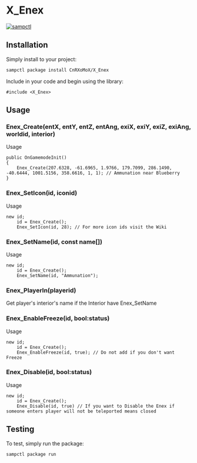 # X_Enex

[![sampctl](https://img.shields.io/badge/sampctl-X_Enex-2f2f2f.svg?style=for-the-badge)](https://github.com/CnRXoMoX/X_Enex)

<!--
Short description of your library, why it's useful, some examples, pictures or
videos. Link to your forum release thread too.

Remember: You can use "forumfmt" to convert this readme to forum BBCode!

What the sections below should be used for:

`## Installation`: Leave this section un-edited unless you have some specific
additional installation procedure.

`## Testing`: Whether your library is tested with a simple `main()` and `print`,
unit-tested, or demonstrated via prompting the player to connect, you should
include some basic information for users to try out your code in some way.

And finally, maintaining your version number`:

* Follow [Semantic Versioning](https://semver.org/)
* When you release a new version, update `VERSION` and `git tag` it
* Versioning is important for sampctl to use the version control features

Happy Pawning!
-->

## Installation

Simply install to your project:

```bash
sampctl package install CnRXoMoX/X_Enex
```

Include in your code and begin using the library:

```pawn
#include <X_Enex>
```

## Usage

<!--
Write your code documentation or examples here. If your library is documented in
the source code, direct users there. If not, list your API and describe it well
in this section. If your library is passive and has no API, simply omit this
section.
-->
### Enex_Create(entX, entY, entZ, entAng, exiX, exiY, exiZ, exiAng, worldid, interior)

Usage
```pawn
public OnGamemodeInit()
{
    Enex_Create(207.6328, -61.6965, 1.9766, 179.7099, 286.1490, -40.6444, 1001.5156, 358.6616, 1, 1); // Ammunation near Blueberry
}
```

### Enex_SetIcon(id, iconid)

Usage
```pawn
new id;
    id = Enex_Create();
    Enex_SetIcon(id, 28); // For more icon ids visit the Wiki
```

### Enex_SetName(id, const name[])

Usage
```pawn
new id;
    id = Enex_Create();
    Enex_SetName(id, "Ammunation");
```

### Enex_PlayerIn(playerid)

Get player's interior's name if the Interior have Enex_SetName

### Enex_EnableFreeze(id, bool:status)

Usage
```pawn
new id;
    id = Enex_Create();
    Enex_EnableFreeze(id, true); // Do not add if you don't want Freeze
```

### Enex_Disable(id, bool:status)

Usage
```pawn
new id;
    id = Enex_Create();
    Enex_Disable(id, true) // If you want to Disable the Enex if someone enters player will not be teleported means closed
```

## Testing

<!--
Depending on whether your package is tested via in-game "demo tests" or
y_testing unit-tests, you should indicate to readers what to expect below here.
-->

To test, simply run the package:

```bash
sampctl package run
```
